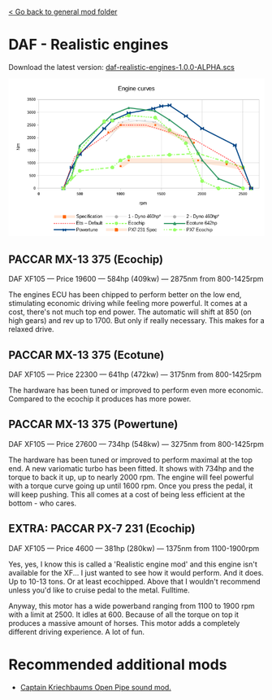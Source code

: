[< Go back to general mod folder](/)

# DAF - Realistic engines

Download the latest version: [daf-realistic-engines-1.0.0-ALPHA.scs](daf-realistic-engines-1.0.0-ALPHA.scs)

![Torque curves](README-CURVES.png "Torque curves")

## PACCAR MX-13 375 (Ecochip)

DAF XF105 — Price 19600 — 584hp (409kw) — 2875nm from 800-1425rpm

The engines ECU has been chipped to perform better on the low end, stimulating economic driving while feeling more powerful. It comes at a cost, there's not much top end power. The automatic will shift at 850 (on high gears) and rev up to 1700. But only if really necessary. This makes for a relaxed drive.

## PACCAR MX-13 375 (Ecotune)

DAF XF105 — Price 22300 — 641hp (472kw) — 3175nm from 800-1425rpm

The hardware has been tuned or improved to perform even more economic. Compared to the ecochip it produces has more power.

## PACCAR MX-13 375 (Powertune)

DAF XF105 — Price 27600 — 734hp (548kw) — 3275nm from 800-1425rpm

The hardware has been tuned or improved to perform maximal at the top end. A new variomatic turbo has been fitted. It shows with 734hp and the torque to back it up, up to nearly 2000 rpm. The engine will feel powerful with a torque curve going up until 1600 rpm. Once you press the pedal, it will keep pushing. This all comes at a cost of being less efficient at the bottom - who cares.

## EXTRA: PACCAR PX-7 231 (Ecochip)

DAF XF105 — Price 4600 — 381hp (280kw) — 1375nm from 1100-1900rpm

Yes, yes, I know this is called a 'Realistic engine mod' and this engine isn't available for the XF... I just wanted to see how it would perform. And it does. Up to 10-13 tons. Or at least ecochipped. Above that I wouldn't recommend unless you'd like to cruise pedal to the metal. Fulltime.

Anyway, this motor has a wide powerband ranging from 1100 to 1900 rpm with a limit at 2500. It idles at 600. Because of all the torque on top it produces a massive amount of horses. This motor adds a completely different driving experience. A lot of fun.

# Recommended additional mods

- [Captain Kriechbaums Open Pipe sound mod.](https://www.youtube.com/watch?v=K7oau37VCag)
